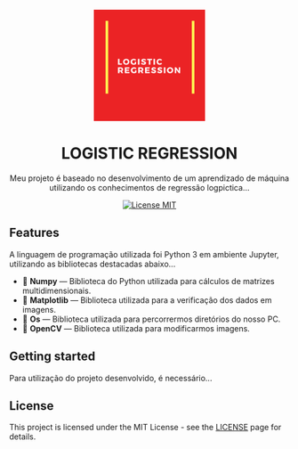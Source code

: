 <h1 align="center">
<br>
  <img src=https://github.com/ViniciusRubens/Logistic-Regression/blob/main/Images/LOGISTIC%20REGRESSION%20Logotipo.png alt="LOGISTIC REGRESSION" width="200">
<br>
<br>
LOGISTIC REGRESSION
</h1>

<p align="center">Meu projeto é baseado no desenvolvimento de um aprendizado de máquina utilizando os conhecimentos de regressão logpictica...</p>

<p align="center">
  <a href="https://opensource.org/licenses/MIT">
    <img src="https://img.shields.io/badge/License-MIT-blue.svg" alt="License MIT">
  </a>
</p>

## Features
[//]: # (Add the features of your project here:)
A linguagem de programação utilizada foi Python 3 em ambiente Jupyter, utilizando as bibliotecas destacadas abaixo...

- 📁 **Numpy** — Biblioteca do Python utilizada para cálculos de matrizes multidimensionais.
- 📁 **Matplotlib** — Biblioteca utilizada para a verificação dos dados em imagens.
- 📁 **Os** — Biblioteca utilizada para percorrermos diretórios do nosso PC.
- 📁 **OpenCV** — Biblioteca utilizada para modificarmos imagens.

## Getting started

Para utilização do projeto desenvolvido, é necessário...


## License

This project is licensed under the MIT License - see the [LICENSE](https://opensource.org/licenses/MIT) page for details.